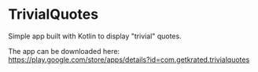 # TrivialQuotes
 Simple app built with Kotlin to display "trivial" quotes.

The app can be downloaded here: https://play.google.com/store/apps/details?id=com.getkrated.trivialquotes
